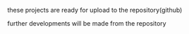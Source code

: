 these projects are ready for upload to the repository(github)

further developments will be made from the repository